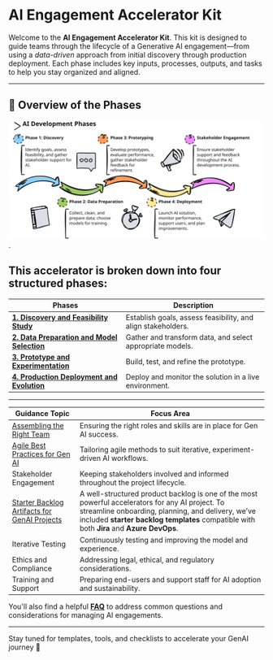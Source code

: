 # AI Engagement Accelerator Kit

Welcome to the **AI Engagement Accelerator Kit**. This kit is designed to guide teams through the lifecycle of a Generative AI engagement—from using a *data-driven* approach from initial discovery through production deployment. Each phase includes key inputs, processes, outputs, and tasks to help you stay organized and aligned.

---

## 🧭 Overview of the Phases

![ Alt Text](datadriven-checklist-phases7.svg).

## This accelerator is broken down into four structured phases:


| **Phases**                                               | **Description**                                              |
| ---------------------------------------------------------- | -------------------------------------------------------------- |
| [**1. Discovery and Feasibility Study**](Phase1.md)      | Establish goals, assess feasibility, and align stakeholders. |
| [**2. Data Preparation and Model Selection**](Phase2.md) | Gather and transform data, and select appropriate models.    |
| [**3. Prototype and Experimentation**](Phase3.md)        | Build, test, and refine the prototype.                       |
| [**4. Production Deployment and Evolution**](Phase4.md)  | Deploy and monitor the solution in a live environment.       |

---


| **Guidance Topic**                                                       | **Focus Area**                                                                                                                                                                                                                                     |
| -------------------------------------------------------------------------- | ---------------------------------------------------------------------------------------------------------------------------------------------------------------------------------------------------------------------------------------------------- |
| [Assembling the Right Team]()                                            | Ensuring the right roles and skills are in place for Gen AI success.                                                                                                                                                                               |
| [Agile Best Practices for Gen AI](AgileBestPracticesGenAIEngagements.md) | Tailoring agile methods to suit iterative, experiment-driven AI workflows.                                                                                                                                                                         |
| Stakeholder Engagement                                                   | Keeping stakeholders involved and informed throughout the project lifecycle.                                                                                                                                                                       |
| [Starter Backlog Artifacts for GenAI Projects](https://)                 | A well-structured product backlog is one of the most powerful accelerators for any AI project. To streamline onboarding, planning, and delivery, we’ve included **starter backlog templates** compatible with both **Jira** and **Azure DevOps**. |
| Iterative Testing                                                        | Continuously testing and improving the model and experience.                                                                                                                                                                                       |
| Ethics and Compliance                                                    | Addressing legal, ethical, and regulatory considerations.                                                                                                                                                                                          |
| Training and Support                                                     | Preparing end-users and support staff for AI adoption and sustainability.                                                                                                                                                                          |

You'll also find a helpful [**FAQ**](FAQ.md) to address common questions and considerations for managing AI engagements.

---

Stay tuned for templates, tools, and checklists to accelerate your GenAI journey 🚀
